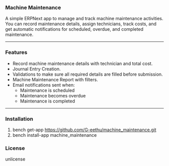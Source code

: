 ### Machine Maintenance

A simple ERPNext app to manage and track machine maintenance activities.  
You can record maintenance details, assign technicians, track costs, and get automatic notifications for scheduled, overdue, and completed maintenance.

---

### Features

- Record machine maintenance details with technician and total cost.
- Journal Entry Creation.
- Validations to make sure all required details are filled before submission.
- Machine Maintenance Report with filters.
- Email notifications sent when:
  - Maintenance is scheduled
  - Maintenance becomes overdue
  - Maintenance is completed

---

### Installation

1. bench get-app https://github.com/G-eethu/machine_maintenance.git
2. bench install-app machine_maintenance




### License

unlicense
